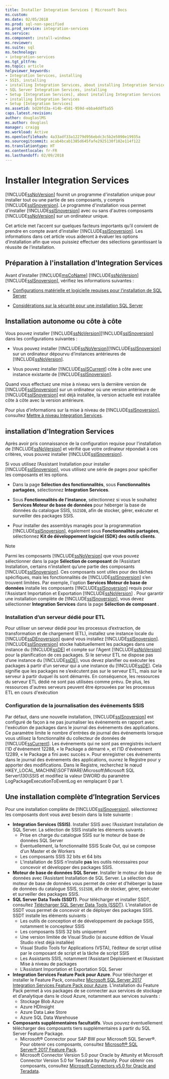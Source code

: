 ```yaml
---
title: Installer Integration Services | Microsoft Docs
ms.custom: 
ms.date: 02/05/2018
ms.prod: sql-non-specified
ms.prod_service: integration-services
ms.service: 
ms.component: install-windows
ms.reviewer: 
ms.suite: sql
ms.technology:
- integration-services
ms.tgt_pltfrm: 
ms.topic: article
helpviewer_keywords:
- Integration Services, installing
- SSIS, installing
- installing Integration Services, about installing Integration Services
- SQL Server Integration Services, installing
- Setup [Integration Services], about installing Integration Services
- installing Integration Services
- Setup [Integration Services]
ms.assetid: bd20fd3a-414b-4581-959d-ebba4ddf5a55
caps.latest.revision: 
author: douglaslMS
ms.author: douglasl
manager: craigg
ms.workload: Active
ms.openlocfilehash: 4a33adf33a12279d956ebdc3c5b2e5090e19935a
ms.sourcegitcommit: acab4bcab1385d645fafe2925130f102e114f122
ms.translationtype: HT
ms.contentlocale: fr-FR
ms.lasthandoff: 02/09/2018
---
```

# <a name="install-integration-services"></a>Installer Integration Services
  [!INCLUDE[ssNoVersion](../../includes/ssnoversion-md.md)] fournit un programme d'installation unique pour installer tout ou une partie de ses composants, y compris [!INCLUDE[ssISnoversion](../../includes/ssisnoversion-md.md)]. Le programme d'installation vous permet d'installer [!INCLUDE[ssISnoversion](../../includes/ssisnoversion-md.md)] avec ou sans d'autres composants [!INCLUDE[ssNoVersion](../../includes/ssnoversion-md.md)] sur un ordinateur unique.    
    
 Cet article met l’accent sur quelques facteurs importants qu’il convient de prendre en compte avant d’installer [!INCLUDE[ssISnoversion](../../includes/ssisnoversion-md.md)]. Les informations dans cet article vous aideront à évaluer les options d’installation afin que vous puissiez effectuer des sélections garantissant la réussite de l’installation.    
    
## <a name="preparing-to-install-integration-services"></a>Préparation à l'installation d'Integration Services    
 Avant d’installer [!INCLUDE[msCoName](../../includes/msconame-md.md)] [!INCLUDE[ssNoVersion](../../includes/ssnoversion-md.md)] [!INCLUDE[ssISnoversion](../../includes/ssisnoversion-md.md)], vérifiez les informations suivantes :    
    
-   [Configurations matérielle et logicielle requises pour l’installation de SQL Server](../../sql-server/install/hardware-and-software-requirements-for-installing-sql-server.md)    
    
-   [Considérations sur la sécurité pour une installation SQL Server](../../sql-server/install/security-considerations-for-a-sql-server-installation.md)    
    
## <a name="installing-standalone-or-side-by-side"></a>Installation autonome ou côte à côte    
Vous pouvez installer [!INCLUDE[ssNoVersion](../../includes/ssnoversion-md.md)][!INCLUDE[ssISnoversion](../../includes/ssisnoversion-md.md)] dans les configurations suivantes :    
    
-   Vous pouvez installer [!INCLUDE[ssNoVersion](../../includes/ssnoversion-md.md)][!INCLUDE[ssISnoversion](../../includes/ssisnoversion-md.md)] sur un ordinateur dépourvu d’instances antérieures de [!INCLUDE[ssNoVersion](../../includes/ssnoversion-md.md)].    
    
-   Vous pouvez installer [!INCLUDE[ssISCurrent](../../includes/ssiscurrent-md.md)] côte à côte avec une instance existante de [!INCLUDE[ssISnoversion](../../includes/ssisnoversion-md.md)].    
    
Quand vous effectuez une mise à niveau vers la dernière version de [!INCLUDE[ssISnoversion](../../includes/ssisnoversion-md.md)] sur un ordinateur où une version antérieure de [!INCLUDE[ssISnoversion](../../includes/ssisnoversion-md.md)] est déjà installée, la version actuelle est installée côte à côte avec la version antérieure.    
    
Pour plus d’informations sur la mise à niveau de [!INCLUDE[ssISnoversion](../../includes/ssisnoversion-md.md)], consultez [Mettre à niveau Integration Services](../../integration-services/install-windows/upgrade-integration-services.md).
    
## <a name="installing-integration-services"></a>installation d'Integration Services    
 Après avoir pris connaissance de la configuration requise pour l'installation de [!INCLUDE[ssNoVersion](../../includes/ssnoversion-md.md)] et vérifié que votre ordinateur répondait à ces critères, vous pouvez installer [!INCLUDE[ssISnoversion](../../includes/ssisnoversion-md.md)].    
     
Si vous utilisez l’Assistant Installation pour installer [!INCLUDE[ssISnoversion](../../includes/ssisnoversion-md.md)], vous utilisez une série de pages pour spécifier les composants et les options.

-   Dans la page **Sélection des fonctionnalités**, sous **Fonctionnalités partagées**, sélectionnez **Integration Services**.

-   Sous **Fonctionnalités de l’instance**, sélectionnez si vous le souhaitez **Services Moteur de base de données** pour héberger la base de données du catalogue SSIS, `SSISDB`, afin de stocker, gérer, exécuter et surveiller des packages SSIS.

-   Pour installer des assemblys managés pour la programmation [!INCLUDE[ssISnoversion](../../includes/ssisnoversion-md.md)], également sous **Fonctionnalités partagées**, sélectionnez **Kit de développement logiciel (SDK) des outils clients**.

> [!NOTE]
> Parmi les composants [!INCLUDE[ssNoVersion](../../includes/ssnoversion-md.md)] que vous pouvez sélectionner dans la page **Sélection de composant** de l’Assistant Installation, certains n’installent qu’une partie des composants [!INCLUDE[ssISnoversion](../../includes/ssisnoversion-md.md)]. Ces composants sont utiles pour des tâches spécifiques, mais les fonctionnalités de [!INCLUDE[ssISnoversion](../../includes/ssisnoversion-md.md)] s’en trouvent limitées. Par exemple, l'option **Services Moteur de base de données** installe les composants [!INCLUDE[ssISnoversion](../../includes/ssisnoversion-md.md)] requis pour l'Assistant Importation et Exportation [!INCLUDE[ssNoVersion](../../includes/ssnoversion-md.md)] . Pour garantir une installation complète de [!INCLUDE[ssISnoversion](../../includes/ssisnoversion-md.md)], vous devez sélectionner **Integration Services** dans la page **Sélection de composant** .

### <a name="installing-a-dedicated-server-for-etl"></a>Installation d’un serveur dédié pour ETL

Pour utiliser un serveur dédié pour les processus d’extraction, de transformation et de chargement (ETL), installez une instance locale du [!INCLUDE[ssDEnoversion](../../includes/ssdenoversion-md.md)] quand vous installez [!INCLUDE[ssISnoversion](../../includes/ssisnoversion-md.md)]. [!INCLUDE[ssISnoversion](../../includes/ssisnoversion-md.md)] stocke habituellement les packages dans une instance du [!INCLUDE[ssDE](../../includes/ssde-md.md)] et compte sur l'Agent [!INCLUDE[ssNoVersion](../../includes/ssnoversion-md.md)] pour la planification de ces packages. Si le serveur ETL ne dispose pas d’une instance du [!INCLUDE[ssDE](../../includes/ssde-md.md)], vous devez planifier ou exécuter les packages à partir d’un serveur qui a une instance du [!INCLUDE[ssDE](../../includes/ssde-md.md)]. Cela signifie que les packages ne s’exécutent pas sur le serveur ETL, mais sur le serveur à partir duquel ils sont démarrés. En conséquence, les ressources du serveur ETL dédié ne sont pas utilisées comme prévu. De plus, les ressources d'autres serveurs peuvent être éprouvées par les processus ETL en cours d'exécution

### <a name="configuring-ssis-event-logging"></a>Configuration de la journalisation des événements SSIS
    
Par défaut, dans une nouvelle installation, [!INCLUDE[ssISnoversion](../../includes/ssisnoversion-md.md)] est configuré de façon à ne pas journaliser les événements en rapport avec l'exécution de packages dans le journal des événements des applications. Ce paramètre limite le nombre d'entrées de journal des événements lorsque vous utilisez la fonctionnalité du collecteur de données de [!INCLUDE[ssCurrent](../../includes/sscurrent-md.md)]. Les événements qui ne sont pas enregistrés incluent l'ID d'événement 12288, « le Package a démarré », et l'ID d'événement 12289, « le Package a fini avec succès ». Pour enregistrer ces événements dans le journal des événements des applications, ouvrez le Registre pour y apporter des modifications. Dans le Registre, recherchez le nœud HKEY_LOCAL_MACHINE\SOFTWARE\Microsoft\Microsoft SQL Server\130\SSIS et modifiez la valeur DWORD du paramètre LogPackageExecutionToEventLog en remplaçant 0 par 1.    
    
## <a name="a-complete-installation-of-integration-services"></a>Une installation complète d’Integration Services

Pour une installation complète de [!INCLUDE[ssISnoversion](../../includes/ssisnoversion-md.md)], sélectionnez les composants dont vous avez besoin dans la liste suivante :

-   **Integration Services (SSIS)**. Installer SSIS avec l’Assistant Installation de SQL Server. La sélection de SSIS installe les éléments suivants :
    -   Prise en charge du catalogue SSIS sur le moteur de base de données SQL Server
    -   Éventuellement, la fonctionnalité SSIS Scale Out, qui se compose d’un Master et de Workers
    -   Les composants SSIS 32 bits et 64 bits
    -   L’installation de SSIS n’installe **pas** les outils nécessaires pour concevoir et développer des packages SSIS.
-   **Moteur de base de données SQL Server**. Installer le moteur de base de données avec l’Assistant Installation de SQL Server. La sélection du moteur de base de données vous permet de créer et d’héberger la base de données du catalogue SSIS, `SSISDB`, afin de stocker, gérer, exécuter et surveiller des packages SSIS.
-   **SQL Server Data Tools (SSDT)**. Pour télécharger et installer SSDT, consultez [Télécharger SQL Server Data Tools (SSDT)](../../ssdt/download-sql-server-data-tools-ssdt.md). L’installation de SSDT vous permet de concevoir et de déployer des packages SSIS. SSDT installe les éléments suivants :
    -   Les outils de conception et de développement de package SSIS, notamment le concepteur SSIS
    -   Les composants SSIS 32 bits uniquement
    -   Une version limitée de Visual Studio (si aucune édition de Visual Studio n’est déjà installée)
    -   Visual Studio Tools for Applications (VSTA), l’éditeur de script utilisé par le composant de script et la tâche de script SSIS
    -   Les Assistants SSIS, notamment l’Assistant Déploiement et l’Assistant Mise à niveau de packages
    -   L’Assistant Importation et Exportation SQL Server
-   **Integration Services Feature Pack pour Azure**. Pour télécharger et installer le Feature Pack, consultez [Microsoft SQL Server 2017 Integration Services Feature Pack pour Azure](https://www.microsoft.com/download/details.aspx?id=54798). L’installation du Feature Pack permet à vos packages de se connecter aux services de stockage et d’analytique dans le cloud Azure, notamment aux services suivants :
    -   Stockage Blob Azure
    -   Azure HDInsight
    -   Azure Data Lake Store
    -   Azure SQL Data Warehouse
-   **Composants supplémentaires facultatifs**. Vous pouvez éventuellement télécharger des composants tiers supplémentaires à partir du SQL Server Feature Package.
    -   Microsoft® Connector pour SAP BW pour Microsoft SQL Server®. Pour obtenir ces composants, consultez [Microsoft® SQL Server® 2017 Feature Pack](https://www.microsoft.com/download/details.aspx?id=55992).
    -   Microsoft Connector Version 5.0 pour Oracle by Attunity et Microsoft Connector Version 5.0 for Teradata by Attunity. Pour obtenir ces composants, consultez [Microsoft Connectors v5.0 for Oracle and Teradata](https://www.microsoft.com/download/details.aspx?id=55179).
